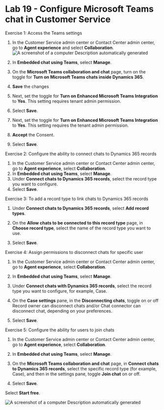 # Lab 19 - Configure Microsoft Teams chat in Customer Service

Exercise 1: Access the Teams settings
1.	In the Customer Service admin center or Contact Center admin center, go to **Agent experience** and select **Collaboration**.
   ![A screenshot of a computer Description automatically
generated](./media/media2/image10.png)
3.	In **Embedded chat using Teams**, select **Manage**.
 
4.	On the **Microsoft Teams collaboration and chat** page, turn on the toggle for **Turn on Microsoft Teams chats inside Dynamics 365**.
5.	**Save** the changes
 
6.	Next, set the toggle for **Turn on Enhanced Microsoft Teams Integration** to **Yes**. This setting requires tenant admin permission.
7.	Select **Save**.
 
9.	Next, set the toggle for **Turn on Enhanced Microsoft Teams Integration** to **Yes**. This setting requires the tenant admin permission. 
 
7.	**Accept** the Consent.
 
8.	Select **Save**.
 
Exercise 2: Configure the ability to connect chats to Dynamics 365 records
1.	In the Customer Service admin center or Contact Center admin center, go to **Agent experience**, select **Collaboration**.
2.	In **Embedded chat using Teams**, select **Manage**.
3.	Under **Connect chats to Dynamics 365 records**, select the record type you want to configure.
4.	Select **Save**.
 
Exercise 3: To add a record type to link chats to Dynamics 365 records
1.	Under **Connect chats to Dynamics 365 records**, select **Add record types**.
 
2.	On the **Allow chats to be connected to this record type** page, in **Choose record type**, select the name of the record type you want to use.
3.	Select **Save**.
 
Exercise 4: Assign permissions to disconnect chats for specific user 
1.	In the Customer Service admin center or Contact Center admin center, go to **Agent experience**, select **Collaboration**.
2.	In **Embedded chat using Teams**, select **Manage**.
3.	Under **Connect chats with Dynamics 365 records**, select the record type you want to configure, for example, Case. 
 
4.	On the **Case settings** pane, in the **Disconnecting chats**, toggle on or off Record owner can disconnect chats and/or Chat connector can disconnect chat, depending on your preferences.
5.	Select **Save**.
 
Exercise 5: Configure the ability for users to join chats
1.	In the Customer Service admin center or Contact Center admin center, go to **Agent experience**, select **Collaboration**.
2.	In **Embedded chat using Teams**, select **Manage**.
3.	On the **Microsoft Teams collaboration and chat** page, in **Connect chats to Dynamics 365 records**, select the specific record type (for example, Case), and then in the settings pane, toggle **Join chat** on or off.
 
4.	Select **Save**.

   Select **Start free**.
 
![A screenshot of a computer Description automatically
generated](./media/media19/image2.1.png)

